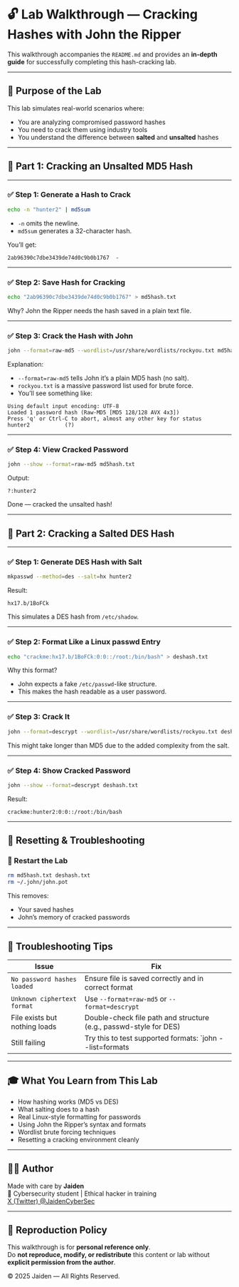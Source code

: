 # 🔓 Lab Walkthrough — Cracking Hashes with John the Ripper

This walkthrough accompanies the `README.md` and provides an **in-depth guide** for successfully completing this hash-cracking lab.

---

## 🧠 Purpose of the Lab

This lab simulates real-world scenarios where:
- You are analyzing compromised password hashes
- You need to crack them using industry tools
- You understand the difference between **salted** and **unsalted** hashes

---

## 🧩 Part 1: Cracking an Unsalted MD5 Hash

---

### ✅ Step 1: Generate a Hash to Crack

```bash
echo -n "hunter2" | md5sum
```

- `-n` omits the newline.
- `md5sum` generates a 32-character hash.

You’ll get:
```
2ab96390c7dbe3439de74d0c9b0b1767  -
```

---

### ✅ Step 2: Save Hash for Cracking

```bash
echo "2ab96390c7dbe3439de74d0c9b0b1767" > md5hash.txt
```

Why? John the Ripper needs the hash saved in a plain text file.

---

### ✅ Step 3: Crack the Hash with John

```bash
john --format=raw-md5 --wordlist=/usr/share/wordlists/rockyou.txt md5hash.txt
```

Explanation:
- `--format=raw-md5` tells John it’s a plain MD5 hash (no salt).
- `rockyou.txt` is a massive password list used for brute force.
- You’ll see something like:

```
Using default input encoding: UTF-8
Loaded 1 password hash (Raw-MD5 [MD5 128/128 AVX 4x3])
Press 'q' or Ctrl-C to abort, almost any other key for status
hunter2           (?)
```

---

### ✅ Step 4: View Cracked Password

```bash
john --show --format=raw-md5 md5hash.txt
```

Output:
```
?:hunter2
```

Done — cracked the unsalted hash!

---

## 🧩 Part 2: Cracking a Salted DES Hash

---

### ✅ Step 1: Generate DES Hash with Salt

```bash
mkpasswd --method=des --salt=hx hunter2
```

Result:
```
hx17.b/1BoFCk
```

This simulates a DES hash from `/etc/shadow`.

---

### ✅ Step 2: Format Like a Linux passwd Entry

```bash
echo "crackme:hx17.b/1BoFCk:0:0::/root:/bin/bash" > deshash.txt
```

Why this format?
- John expects a fake `/etc/passwd`-like structure.
- This makes the hash readable as a user password.

---

### ✅ Step 3: Crack It

```bash
john --format=descrypt --wordlist=/usr/share/wordlists/rockyou.txt deshash.txt
```

This might take longer than MD5 due to the added complexity from the salt.

---

### ✅ Step 4: Show Cracked Password

```bash
john --show --format=descrypt deshash.txt
```

Result:
```
crackme:hunter2:0:0::/root:/bin/bash
```

---

## 🧹 Resetting & Troubleshooting

### 🔄 Restart the Lab

```bash
rm md5hash.txt deshash.txt
rm ~/.john/john.pot
```

This removes:
- Your saved hashes
- John’s memory of cracked passwords

---

## 🧰 Troubleshooting Tips

| Issue                                    | Fix |
|------------------------------------------|-----|
| `No password hashes loaded`              | Ensure file is saved correctly and in correct format |
| `Unknown ciphertext format`              | Use `--format=raw-md5` or `--format=descrypt` |
| File exists but nothing loads            | Double-check file path and structure (e.g., passwd-style for DES) |
| Still failing                            | Try this to test supported formats: `john --list=formats | grep -i des` |

---

## 🎓 What You Learn from This Lab

- How hashing works (MD5 vs DES)
- What salting does to a hash
- Real Linux-style formatting for passwords
- Using John the Ripper’s syntax and formats
- Wordlist brute forcing techniques
- Resetting a cracking environment cleanly

---

## 👨‍💻 Author

Made with care by **Jaiden**  
🔐 Cybersecurity student | Ethical hacker in training  
[X (Twitter) @JaidenCyberSec](https://x.com/JaidenCyberSec)

---

## 🚫 Reproduction Policy

This walkthrough is for **personal reference only**.  
Do **not reproduce, modify, or redistribute** this content or lab without **explicit permission from the author**.

© 2025 Jaiden — All Rights Reserved.
